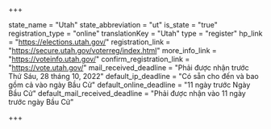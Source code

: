+++

state_name = "Utah"
state_abbreviation = "ut"
is_state = "true"
registration_type = "online"
translationKey = "Utah"
type = "register"
hp_link = "https://elections.utah.gov/"
registration_link = "https://secure.utah.gov/voterreg/index.html"
more_info_link = "https://voteinfo.utah.gov/"
confirm_registration_link = "https://vote.utah.gov/"
mail_received_deadline = "Phải được nhận trước Thứ Sáu, 28 tháng 10, 2022"
default_ip_deadline = "Có sẵn cho đến và bao gồm cả vào ngày Bầu Cử"
default_online_deadline = "11 ngày trước Ngày Bầu Cử"
default_mail_received_deadline = "Phải được nhận vào 11 ngày trước ngày Bầu Cử"

+++